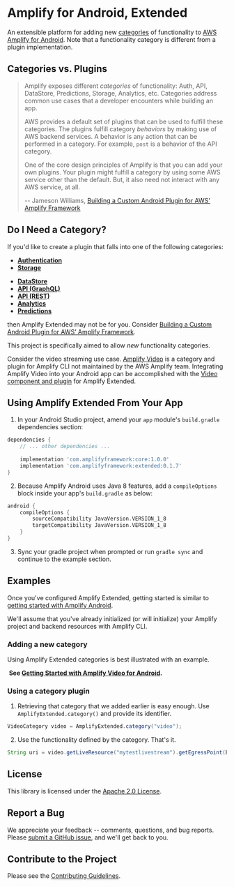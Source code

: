 # Amplify for Android, Extended

An extensible platform for adding new <u>categories</u> of functionality to [AWS Amplify for Android](https://github.com/aws-amplify/amplify-android). Note that a functionality category is different from a plugin implementation.

## Categories vs. Plugins

> Amplify exposes different *categories* of functionality: Auth, API, DataStore, Predictions, Storage, Analytics, etc. Categories address common use cases that a developer encounters while building an app.
>
> AWS provides a default set of plugins that can be used to fulfill these categories. The plugins fulfill category *behaviors* by making use of AWS backend services. A behavior is any action that can be performed in a category. For example, `post` is a behavior of the API category.
>
> One of the core design principles of Amplify is that you can add your own plugins. Your plugin might fulfill a category by using some AWS service other than the default. But, it also need not interact with any AWS service, at all.  
>
> -- Jameson Williams, [Building a Custom Android Plugin for AWS' Amplify Framework](https://medium.com/@jamesonwilliams/building-a-custom-android-plugin-for-aws-amplify-framework-821d50f0128f)

## Do I Need a Category?

If you'd like to create a plugin that falls into one of the following categories:

* **[Authentication](https://docs.amplify.aws/lib/auth/getting-started/q/platform/android)**
* **[Storage](https://docs.amplify.aws/lib/storage/getting-started/q/platform/android)**

- **[DataStore](https://docs.amplify.aws/lib/datastore/getting-started/q/platform/android)**
- **[API
  (GraphQL)](https://docs.amplify.aws/lib/graphqlapi/getting-started/q/platform/android)**
- **[API
  (REST)](https://docs.amplify.aws/lib/restapi/getting-started/q/platform/android)**
- **[Analytics](https://docs.amplify.aws/lib/analytics/getting-started/q/platform/android)**
- **[Predictions](https://docs.amplify.aws/lib/predictions/getting-started/q/platform/android)**

then Amplify Extended may not be for you. Consider [Building a Custom Android Plugin for AWS’ Amplify Framework](https://medium.com/@jamesonwilliams/building-a-custom-android-plugin-for-aws-amplify-framework-821d50f0128f).

This project is specifically aimed to allow *new* functionality categories.

Consider the video streaming use case. [Amplify Video](https://github.com/awslabs/amplify-video) is a category and plugin for Amplify CLI not maintained by the AWS Amplify team. Integrating Amplify Video into your Android app can be accomplished with the [Video component and plugin](#broken-link) for Amplify Extended.



## Using Amplify Extended From Your App

1. In your Android Studio project, amend your `app` module's `build.gradle` dependencies section:

```groovy
dependencies {
    // ... other dependencies ...
  
    implementation 'com.amplifyframework:core:1.0.0'
    implementation 'com.amplifyframework:extended:0.1.7'
}
```

2. Because Amplify Android uses Java 8 features, add a `compileOptions`
   block inside your app's `build.gradle` as below:

```gradle
android {
    compileOptions {
        sourceCompatibility JavaVersion.VERSION_1_8
        targetCompatibility JavaVersion.VERSION_1_8
    }
}
```

3. Sync your gradle project when prompted or run `gradle sync` and continue to the example section.



## Examples

Once you've configured Amplify Extended, getting started is similar to [getting started with Amplify Android](https://docs.amplify.aws/start/getting-started/setup/q/integration/android#create-a-new-android-application).

We'll assume that you've already initialized (or will initialize) your Amplify project and backend resources with Amplify CLI.

### Adding a new category

Using Amplify Extended categories is best illustrated with an example.

​	**See [Getting Started with Amplify Video for Android]().**

### Using a category plugin

1. Retrieving that category that we added earlier is easy enough. Use `AmplifyExtended.category()` and provide its identifier.

```java
VideoCategory video = AmplifyExtended.category("video");
```

2. Use the functionality defined by the category. That's it.

```java
String uri = video.getLiveResource("mytestlivestream").getEgressPoint(EgressType.MEDIASTORE);
```



## License

This library is licensed under the [Apache 2.0 License](./LICENSE).

## Report a Bug

We appreciate your feedback -- comments, questions, and bug reports. Please [submit a GitHub issue](/issues),
and we'll get back to you.

## Contribute to the Project

Please see the [Contributing Guidelines](./CONTRIBUTING.md).
